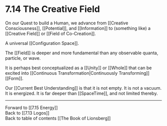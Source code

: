 # 7.14 The Creative Field 

On our Quest to build a Human, we advance from [[Creative Consciousness]], [[Potential]], and [[Information]] to (something like) a [[Creative Field]] or [[Field of Co-Creation]]. 

A universal [[Configuration Space]]. 

The [[Field]] is deeper and more fundamental than any observable quanta, particle, or wave. 

It is perhaps best conceptualized as a [[Unity]] or [[Whole]] that can be excited into [[Continuous Transformation|Continuously Transforming]] [[Form]]. 

Our [[Current Best Understanding]] is that it is not empty. It is not a vacuum. It is energized. It is far deeper than [[SpaceTime]], and not limited thereby. 

___

Forward to [[7.15 Energy]]                
Back to [[7.13 Logos]]                
Back to table of contents [[The Book of Lionsberg]]  

